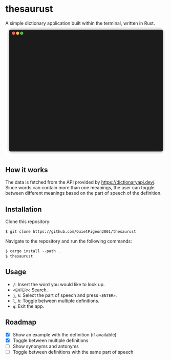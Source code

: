# thesaurust
A simple dictionary application built within the terminal, written in Rust. 
![Demo](docs/demo.gif)
## How it works
The data is fetched from the API provided by https://dictionaryapi.dev/. Since words can contain more than one meanings, the user can toggle between different meanings based on the part of speech of the definition.
## Installation
Clone this repository:
```
$ git clone https://github.com/QuietPigeon2001/thesaurust
```
Navigate to the repository and run the following commands:
```
$ cargo install --path .
$ thesaurust
```
## Usage
* `/`: Insert the word you would like to look up.
* `<ENTER>`: Search.
* `j`, `k`: Select the part of speech and press `<ENTER>`.
* `l`, `h`: Toggle between multiple definitions.
* `q`: Exit the app.
## Roadmap
- [x] Show an example with the definition (if available)
- [x] Toggle between multiple definitions
- [ ] Show synonyms and antonyms
- [ ] Toggle between definitions with the same part of speech

